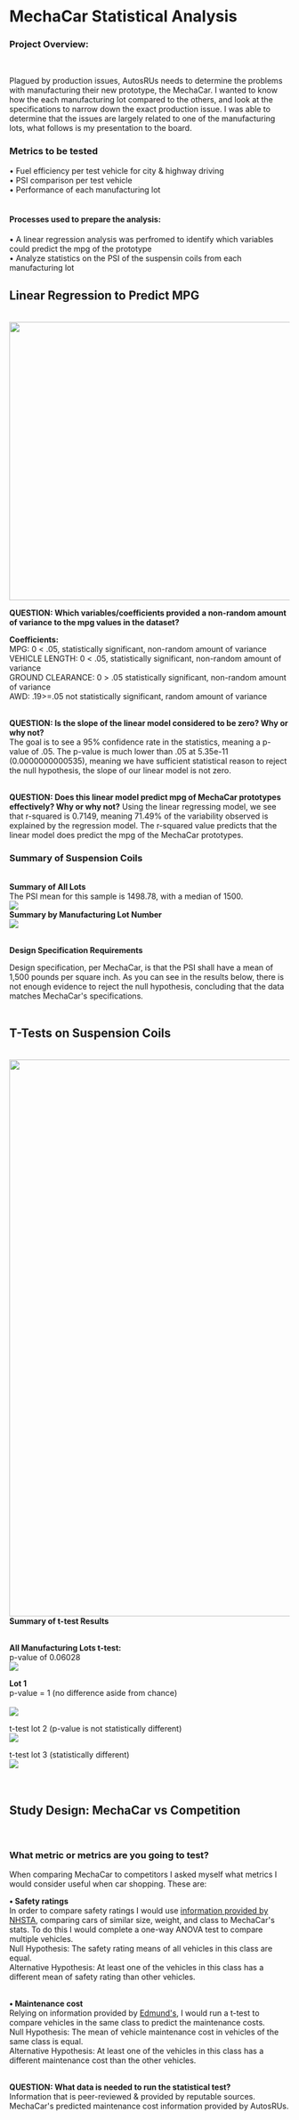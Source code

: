 # MechaCar Statistical Analysis
### <strong>Project Overview:</strong>
<BR>


Plagued by production issues, AutosRUs needs to determine the problems with manufacturing their new prototype, the MechaCar. I wanted to know how the each manufacturing lot compared to the others, and look at the specifications to narrow down the exact production issue. I was able to determine that the issues are largely related to one of the manufacturing lots, what follows is my presentation to the board.
<br>

### <strong> Metrics to be tested</strong>

• Fuel efficiency per test vehicle for city & highway driving
<BR> 
• PSI comparison per test vehicle
<br>
• Performance of each manufacturing lot
<BR>
<br>  
#### Processes used to prepare the analysis:<br>
• A linear regression analysis was perfromed to identify which variables could predict the mpg of the prototype
<BR>
• Analyze statistics on the PSI of the suspensin coils from each manufacturing lot
<br>

## Linear Regression to Predict MPG
<br>
<img src="https://github.com/meggrooms/MechaCar_Statistical_Analysis/blob/main/images/Mod_15_deliv1_image.png" height=500, width=800>
  <BR>
    
**QUESTION: Which variables/coefficients provided a non-random amount of variance to the mpg values in the dataset?**
<BR>
  

**Coefficients:**
<BR>
MPG: 0 < .05, statistically significant, non-random amount of variance
<BR>
VEHICLE LENGTH: 0 < .05, statistically significant, non-random amount of variance
<BR>
GROUND CLEARANCE: 0 > .05 statistically significant, non-random amount of variance
<BR>
AWD: .19>=.05 not statistically significant, random amount of variance
<BR>
<BR>
    
**QUESTION: Is the slope of the linear model considered to be zero? Why or why not?<BR>**
The goal is to see a 95% confidence rate in the statistics, meaning a p-value of .05. The p-value is much lower than .05 at 5.35e-11 (0.0000000000535), meaning we have sufficient statistical reason to reject the null hypothesis, the slope of our linear model is not zero.
<BR>
<br>
  
**QUESTION: Does this linear model predict mpg of MechaCar prototypes effectively? Why or why not?**
Using the linear regressing model, we see that r-squared is 0.7149, meaning 71.49% of the variability observed is explained by the regression model. The r-squared value predicts that the linear model does predict the mpg of the MechaCar prototypes.


### Summary of Suspension Coils
<br>
<strong>Summary of All Lots</strong>
<BR>
The PSI mean for this sample is 1498.78, with a median of 1500.
<BR>
<img src="https://github.com/meggrooms/MechaCar_Statistical_Analysis/blob/main/images/Del2_suspension_mean.png">
<br>
<strong>Summary by Manufacturing Lot Number</strong>
<BR>
<img src="https://github.com/meggrooms/MechaCar_Statistical_Analysis/blob/main/images/Mod15_Deliv2_lot_Summary.png">
<BR><BR>
  
**Design Specification Requirements**
  <BR>
  
Design specification, per MechaCar, is that the PSI shall have a mean of 1,500 pounds per square inch. As you can see in the results below, there is not enough evidence to reject the null hypothesis, concluding that the data matches MechaCar's specifications.
<BR>
<BR>
## T-Tests on Suspension Coils
<BR>
<img src = "https://github.com/meggrooms/MechaCar_Statistical_Analysis/blob/main/images/Mod_15_deliv3_code.png" width=1000 height = 1000>
<BR>
  <strong>Summary of t-test Results</strong>
<BR><BR>
  

<strong>All Manufacturing Lots t-test:</strong>
 <BR>
p-value of 0.06028<BR>
<img src="https://github.com/meggrooms/MechaCar_Statistical_Analysis/blob/main/images/0001.png">
   <BR>
     
     
<strong>Lot 1</strong>
     <BR>
p-value = 1 (no difference aside from chance)
<BR>       
<img src ="https://github.com/meggrooms/MechaCar_Statistical_Analysis/blob/main/images/t-test_lot1.png">
<BR>
       
      
t-test lot 2 (p-value is not statistically different)
<BR> 
<img src="https://github.com/meggrooms/MechaCar_Statistical_Analysis/blob/main/images/t-test_lot2.png">
<BR>
  
t-test lot 3 (statistically different)
<br>
<img src="https://github.com/meggrooms/MechaCar_Statistical_Analysis/blob/main/images/t-test_lot3.png">                                                   <BR>                                          
<br>

## Study Design: MechaCar vs Competition
<br>

### What metric or metrics are you going to test?
  
When comparing MechaCar to competitors I asked myself what metrics I would consider useful when car shopping. These are:
<BR>
  
**• Safety ratings**<BR>
In order to compare safety ratings I would use <a href="https://www.nhtsa.gov/nhtsa-datasets-and-apis">information provided by NHSTA</a>, comparing cars of similar size, weight, and class to MechaCar's stats. To do this I would complete a one-way ANOVA test to compare multiple vehicles.
<BR>
Null Hypothesis: The safety rating means of all vehicles in this class are equal.
<BR>
Alternative Hypothesis: At least one of the vehicles in this class has a different mean of safety rating than other vehicles.
<BR>
<BR>
    
**• Maintenance cost**
<br>
Relying on information provided by <a href="https://developer.edmunds.com/api-documentation/vehicle/service_maintenance/v1/">Edmund's</a>,
I would run a t-test to compare vehicles in the same class to predict the maintenance costs.
<BR>
Null Hypothesis: The mean of vehicle maintenance cost in vehicles of the same class is equal.
<BR>
Alternative Hypothesis: At least one of the vehicles in this class has a different maintenance cost than the other vehicles.
<BR><BR>

**QUESTION: What data is needed to run the statistical test?**
<BR>
Information that is peer-reviewed & provided by reputable sources.
<br>
MechaCar's predicted maintenance cost information provided by AutosRUs.
